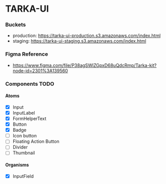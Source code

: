# TARKA-UI

### Buckets
- production: https://tarka-ui-production.s3.amazonaws.com/index.html
- staging: https://tarka-ui-staging.s3.amazonaws.com/index.html 

### Figma Reference
- https://www.figma.com/file/P38agSWlZGpxD68uQdcRmp/Tarka-kit?node-id=2301%3A139560

### Components TODO
#### Atoms
- [x] Input
- [x] InputLabel
- [x] FormHelperText
- [x] Button
- [x] Badge
- [ ] Icon button
- [ ] Floating Action Button
- [ ] Divider
- [ ] Thumbnail

#### Organisms
- [x] InputField
